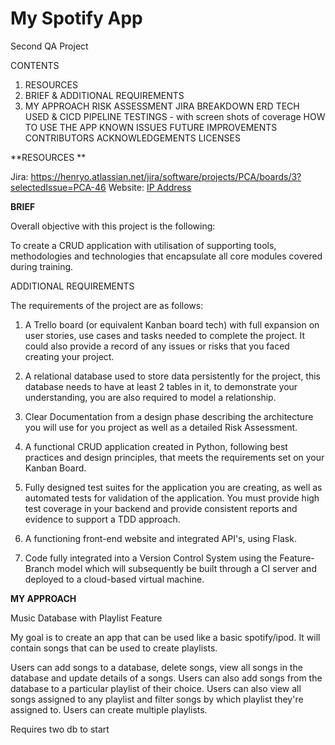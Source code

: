 # My Spotify App

Second QA Project

CONTENTS
1. RESOURCES
2. BRIEF & ADDITIONAL REQUIREMENTS
3. MY APPROACH 
RISK ASSESSMENT
JIRA BREAKDOWN
ERD
TECH USED & CICD PIPELINE
TESTINGS - with screen shots of coverage
HOW TO USE THE APP
KNOWN ISSUES
FUTURE IMPROVEMENTS
CONTRIBUTORS
ACKNOWLEDGEMENTS
LICENSES


**RESOURCES **

Jira: https://henryo.atlassian.net/jira/software/projects/PCA/boards/3?selectedIssue=PCA-46
Website: [IP Address](http://35.197.238.79:5000/)

**BRIEF**

Overall objective with this project is the following:

To create a CRUD application with utilisation of supporting tools,
methodologies and technologies that encapsulate all core modules
covered during training.

ADDITIONAL REQUIREMENTS

The requirements of the project are as follows:

1.  A Trello board (or equivalent Kanban board tech) with full expansion
    on user stories, use cases and tasks needed to complete the project.
    It could also provide a record of any issues or risks that you faced
    creating your project.
    
2.  A relational database used to store data persistently for the
    project, this database needs to have at least 2 tables in it, to
    demonstrate your understanding, you are also required to model a
    relationship.
    
3.  Clear Documentation from a design phase describing the architecture
    you will use for you project as well as a detailed Risk Assessment.

4.  A functional CRUD application created in Python, following best
    practices and design principles, that meets the requirements set on
    your Kanban Board.

5.  Fully designed test suites for the application you are creating, as
    well as automated tests for validation of the application. You must
    provide high test coverage in your backend and provide consistent
    reports and evidence to support a TDD approach.
    
6.  A functioning front-end website and integrated API's, using Flask.
    
7.  Code fully integrated into a Version Control System using the
    Feature-Branch model which will subsequently be built through a CI
    server and deployed to a cloud-based virtual machine.
    
**MY APPROACH**

Music Database with Playlist Feature

My goal is to create an app that can be used like a basic spotify/ipod. It will contain songs that can be used to create playlists.

Users can add songs to a database, delete songs, view all songs in the database and update details of a songs.
Users can also add songs from the database to a particular playlist of their choice.
Users can also view all songs assigned to any playlist and filter songs by which playlist they're assigned to.
Users can create multiple playlists.

Requires two db to start

